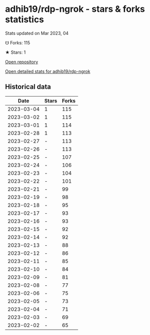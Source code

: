 # adhib19/rdp-ngrok - stars & forks statistics

Stats updated on Mar 2023, 04

☋ Forks: 115

★ Stars: 1

[Open repository](https://github.com/adhib19/rdp-ngrok)

[Open detailed stats for adhib19/rdp-ngrok](https://reviewgithub.com/rep/adhib19/rdp-ngrok)

## Historical data
| Date | Stars | Forks |
|------|-------|-------|
| 2023-03-04 | 1 | 115 | 
| 2023-03-02 | 1 | 115 | 
| 2023-03-01 | 1 | 114 | 
| 2023-02-28 | 1 | 113 | 
| 2023-02-27 | - | 113 | 
| 2023-02-26 | - | 113 | 
| 2023-02-25 | - | 107 | 
| 2023-02-24 | - | 106 | 
| 2023-02-23 | - | 104 | 
| 2023-02-22 | - | 101 | 
| 2023-02-21 | - | 99 | 
| 2023-02-19 | - | 98 | 
| 2023-02-18 | - | 95 | 
| 2023-02-17 | - | 93 | 
| 2023-02-16 | - | 93 | 
| 2023-02-15 | - | 92 | 
| 2023-02-14 | - | 92 | 
| 2023-02-13 | - | 88 | 
| 2023-02-12 | - | 86 | 
| 2023-02-11 | - | 85 | 
| 2023-02-10 | - | 84 | 
| 2023-02-09 | - | 81 | 
| 2023-02-08 | - | 77 | 
| 2023-02-06 | - | 75 | 
| 2023-02-05 | - | 73 | 
| 2023-02-04 | - | 71 | 
| 2023-02-03 | - | 69 | 
| 2023-02-02 | - | 65 | 

